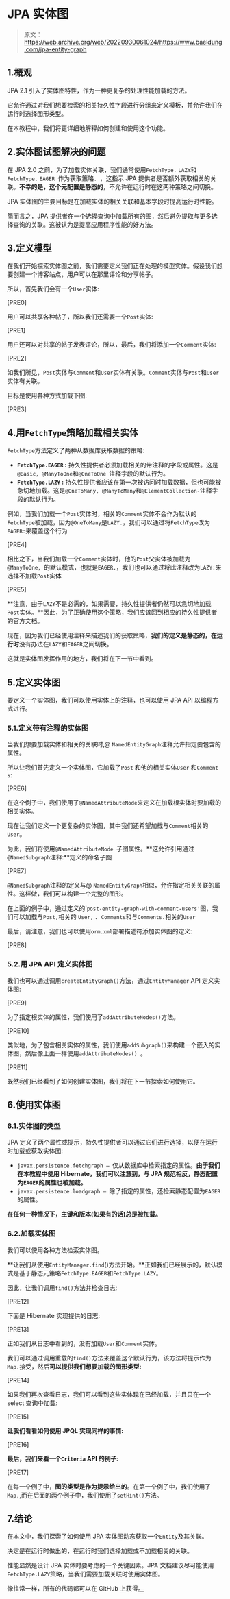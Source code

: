 # JPA 实体图

> 原文：<https://web.archive.org/web/20220930061024/https://www.baeldung.com/jpa-entity-graph>

## 1.概观

JPA 2.1 引入了实体图特性，作为一种更复杂的处理性能加载的方法。

它允许通过对我们想要检索的相关持久性字段进行分组来定义模板，并允许我们在运行时选择图形类型。

在本教程中，我们将更详细地解释如何创建和使用这个功能。

## 2.实体图试图解决的问题

在 JPA 2.0 之前，为了加载实体关联，我们通常使用`FetchType.` `LAZY`和`FetchType.` `EAGER `作为获取策略`. `，这指示 JPA 提供者是否额外获取相关的关联。**不幸的是，这个元配置是静态的**，不允许在运行时在这两种策略之间切换。

JPA 实体图的主要目标是在加载实体的相关关联和基本字段时提高运行时性能。

简而言之，JPA 提供者在一个选择查询中加载所有的图，然后避免提取与更多选择查询的关联。这被认为是提高应用程序性能的好方法。

## 3.定义模型

在我们开始探索实体图之前，我们需要定义我们正在处理的模型实体。假设我们想要创建一个博客站点，用户可以在那里评论和分享帖子。

所以，首先我们会有一个`User`实体:

[PRE0]

用户可以共享各种帖子，所以我们还需要一个`Post`实体:

[PRE1]

用户还可以对共享的帖子发表评论，所以，最后，我们将添加一个`Comment`实体:

[PRE2]

如我们所见，`Post`实体与`Comment`和`User`实体有关联。`Comment`实体与`Post`和`User`实体有关联。

目标是使用各种方式加载下图:

[PRE3]

## 4.用`FetchType`策略加载相关实体

`FetchType`方法定义了两种从数据库获取数据的策略:

*   **`FetchType.EAGER` :** 持久性提供者必须加载相关的带注释的字段或属性。这是`@Basic, @ManyToOne`和`@OneToOne `注释字段的默认行为。
*   **`FetchType.LAZY` :** 持久性提供者应该在第一次被访问时加载数据，但也可能被急切地加载。这是`@OneToMany, @ManyToMany`和`@ElementCollection-`注释字段的默认行为。

例如，当我们加载一个`Post`实体时，相关的`Comment`实体不会作为默认的`FetchType`被加载，因为`@OneToMany`是`LAZY.`，我们可以通过将`FetchType`改为`EAGER:`来覆盖这个行为

[PRE4]

相比之下，当我们加载一个`Comment`实体时，他的`Post`父实体被加载为`@ManyToOne, `的默认模式，也就是`EAGER.`，我们也可以通过将此注释改为`LAZY:`来选择不加载`Post`实体

[PRE5]

**注意，由于`LAZY`不是必需的，如果需要，持久性提供者仍然可以急切地加载`Post`实体。**因此，为了正确使用这个策略，我们应该回到相应的持久性提供者的官方文档。

现在，因为我们已经使用注释来描述我们的获取策略，**我们的定义是静态的，在运行时**没有办法在`LAZY`和`EAGER`之间切换。

这就是实体图发挥作用的地方，我们将在下一节中看到。

## 5.定义实体图

要定义一个实体图，我们可以使用实体上的注释，也可以使用 JPA API 以编程方式进行。

### 5.1.定义带有注释的实体图

当我们想要加载实体和相关的关联时,@ `NamedEntityGraph`注释允许指定要包含的属性。

所以让我们首先定义一个实体图，它加载了`Post` 和他的相关实体`User` 和`Comment` s:

[PRE6]

在这个例子中，我们使用了`@NamedAttributeNode`来定义在加载根实体时要加载的相关实体。

现在让我们定义一个更复杂的实体图，其中我们还希望加载与`Comment`相关的`User`。

为此，我们将使用`@NamedAttributeNode `子图属性。**这允许引用通过`@NamedSubgraph`注释:**定义的命名子图

[PRE7]

`@NamedSubgraph`注释的定义与@ `NamedEntityGraph`相似，允许指定相关关联的属性。这样做，我们可以构建一个完整的图形。

在上面的例子中，通过定义的'`post-entity-graph-with-comment-users'`图，我们可以加载与`Post,`相关的 `User,` 、`Comments`和与`Comments.`相关的`User`

最后，请注意，我们也可以使用`orm.xml`部署描述符添加实体图的定义:

[PRE8]

### 5.2.用 JPA API 定义实体图

我们也可以通过调用`createEntityGraph()`方法，通过`EntityManager` API 定义实体图:

[PRE9]

为了指定根实体的属性，我们使用了`addAttributeNodes()`方法。

[PRE10]

类似地，为了包含相关实体的属性，我们使用`addSubgraph()`来构建一个嵌入的实体图，然后像上面一样使用`addAttributeNodes() `。

[PRE11]

既然我们已经看到了如何创建实体图，我们将在下一节探索如何使用它。

## 6.使用实体图

### 6.1.实体图的类型

JPA 定义了两个属性或提示，持久性提供者可以通过它们进行选择，以便在运行时加载或获取实体图:

*   `javax.persistence.fetchgraph – `仅从数据库中检索指定的属性。**由于我们在本教程中使用 Hibernate，我们可以注意到，与 JPA 规范相反，静态配置为`EAGER`的属性也被加载。**
*   `javax.persistence.loadgraph – `除了指定的属性，还检索静态配置为`EAGER`的属性。

**在任何一种情况下，主键和版本(如果有的话)总是被加载。**

### 6.2.加载实体图

我们可以使用各种方法检索实体图。

**让我们从使用`EntityManager.find`()方法开始。**正如我们已经展示的，默认模式是基于静态元策略`FetchType.EAGER`和`FetchType.LAZY`。

因此，让我们调用`find()`方法并检查日志:

[PRE12]

下面是 Hibernate 实现提供的日志:

[PRE13]

正如我们从日志中看到的，没有加载`User`和`Comment`实体。

我们可以通过调用重载的`find()`方法来覆盖这个默认行为，该方法将提示作为`Map.`接受，然后**可以提供我们想要加载的图形类型:**

[PRE14]

如果我们再次查看日志，我们可以看到这些实体现在已经加载，并且只在一个 select 查询中加载:

[PRE15]

**让我们看看如何使用 JPQL 实现同样的事情:**

[PRE16]

**最后，我们来看一个`Criteria` API 的例子:**

[PRE17]

在每一个例子中，**图的类型是作为提示给出的**。在第一个例子中，我们使用了`Map,`,而在后面的两个例子中，我们使用了`setHint()`方法。

## 7.结论

在本文中，我们探索了如何使用 JPA 实体图动态获取一个`Entity`及其关联。

决定是在运行时做出的，在运行时我们选择加载或不加载相关的关联。

性能显然是设计 JPA 实体时要考虑的一个关键因素。JPA 文档建议尽可能使用`FetchType.LAZY`策略，当我们需要加载关联时使用实体图。

像往常一样，所有的代码都可以在 GitHub 上获得[。](https://web.archive.org/web/20220626203230/https://github.com/eugenp/tutorials/tree/master/persistence-modules/java-jpa)